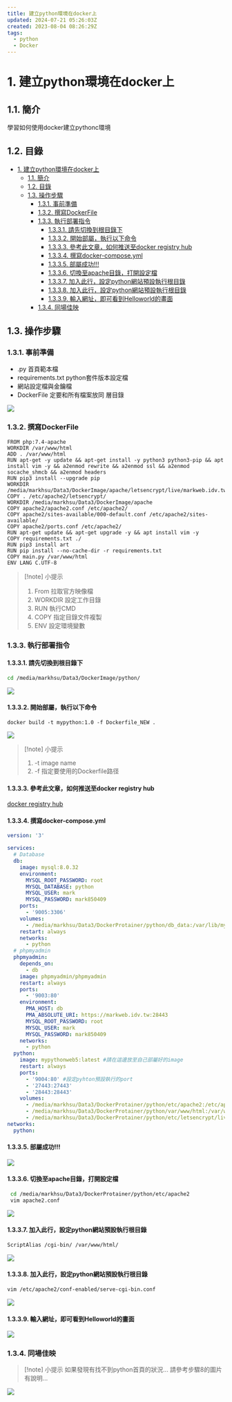 ```yaml
---
title: 建立python環境在docker上
updated: 2024-07-21 05:26:03Z
created: 2023-08-04 08:26:29Z
tags:
  - python
  - Docker
---
```


# 1. 建立python環境在docker上

## 1.1. 簡介
學習如何使用docker建立pythonc環境

## 1.2. 目錄

- [1. 建立python環境在docker上](#1-建立python環境在docker上)
  - [1.1. 簡介](#11-簡介)
  - [1.2. 目錄](#12-目錄)
  - [1.3. 操作步驟](#13-操作步驟)
    - [1.3.1.  事前準備](#131--事前準備)
    - [1.3.2. 撰寫DockerFile](#132-撰寫dockerfile)
    - [1.3.3. 執行部署指令](#133-執行部署指令)
      - [1.3.3.1. 請先切換到根目錄下](#1331-請先切換到根目錄下)
      - [1.3.3.2. 開始部屬，執行以下命令](#1332-開始部屬執行以下命令)
      - [1.3.3.3. 參考此文章，如何推送至docker registry hub](#1333-參考此文章如何推送至docker-registry-hub)
      - [1.3.3.4. 撰寫docker-compose.yml](#1334-撰寫docker-composeyml)
      - [1.3.3.5. 部屬成功!!!](#1335-部屬成功)
      - [1.3.3.6. 切換至apache目錄，打開設定檔](#1336-切換至apache目錄打開設定檔)
      - [1.3.3.7. 加入此行，設定python網站預設執行根目錄](#1337-加入此行設定python網站預設執行根目錄)
      - [1.3.3.8. 加入此行，設定python網站預設執行根目錄](#1338-加入此行設定python網站預設執行根目錄)
      - [1.3.3.9. 輸入網址，即可看到Helloworld的畫面](#1339-輸入網址即可看到helloworld的畫面)
    - [1.3.4. 同場佳映](#134-同場佳映)


## 1.3. 操作步驟

### 1.3.1.  事前準備
* .py 首頁範本檔
* requirements.txt python套件版本設定檔
* 網站設定檔與金鑰檔
* DockerFile 定要和所有檔案放同 層目錄

![](https://markweb.idv.tw/uploads/upload_aeb0b3420000db4352661d63186d81cf.png)

<!--more-->

### 1.3.2. 撰寫DockerFile

```docker
FROM php:7.4-apache
WORKDIR /var/www/html
ADD . /var/www/html
RUN apt-get -y update && apt-get install -y python3 python3-pip && apt install vim -y && a2enmod rewrite && a2enmod ssl && a2enmod socache_shmcb && a2enmod headers
RUN pip3 install --upgrade pip
WORKDIR /media/markhsu/Data3/DockerImage/apache/letsencrypt/live/markweb.idv.tw
COPY . /etc/apache2/letsencrypt/
WORKDIR /media/markhsu/Data3/DockerImage/apache
COPY apache2/apache2.conf /etc/apache2/
COPY apache2/sites-available/000-default.conf /etc/apache2/sites-available/
COPY apache2/ports.conf /etc/apache2/
RUN apt-get update && apt-get upgrade -y && apt install vim -y 
COPY requirements.txt ./
RUN pip3 install art 
RUN pip install --no-cache-dir -r requirements.txt
COPY main.py /var/www/html
ENV LANG C.UTF-8
```


> [!note] 小提示
> 1. From 拉取官方映像檔
> 2. WORKDIR 設定工作目錄
> 3. RUN 執行CMD
> 4. COPY 指定目錄文件複製
> 5. ENV 設定環境變數

### 1.3.3. 執行部署指令

#### 1.3.3.1. 請先切換到根目錄下
```bash
cd /media/markhsu/Data3/DockerImage/python/
```
![](https://markweb.idv.tw/uploads/upload_a1aba57dff025a8e540a2f90e83402c4.png)

#### 1.3.3.2. 開始部屬，執行以下命令
```docker
docker build -t mypython:1.0 -f Dockerfile_NEW .
```
![](https://markweb.idv.tw/uploads/upload_e491c422a55511b1ab27cefab96b3b64.png)


> [!note] 小提示
> 1. -t image name
> 2. -f 指定要使用的Dockerfile路径


#### 1.3.3.3. 參考此文章，如何推送至docker registry hub
[docker registry hub](https://markweb.idv.tw/9CtToMRcTHuv3C3FgBdu6A?both)

#### 1.3.3.4. 撰寫docker-compose.yml

```yaml
version: '3'

services:
  # Database
  db:
    image: mysql:8.0.32
    environment:
      MYSQL_ROOT_PASSWORD: root
      MYSQL_DATABASE: python
      MYSQL_USER: mark
      MYSQL_PASSWORD: mark850409
    ports:
      - '9005:3306'
    volumes:
      - /media/markhsu/Data3/DockerProtainer/python/db_data:/var/lib/mysql
    restart: always
    networks:
      - python
  # phpmyadmin
  phpmyadmin:
    depends_on:
      - db
    image: phpmyadmin/phpmyadmin
    restart: always
    ports:
      - '9003:80'
    environment:
      PMA_HOST: db
      PMA_ABSOLUTE_URI: https://markweb.idv.tw:28443
      MYSQL_ROOT_PASSWORD: root
      MYSQL_USER: mark
      MYSQL_PASSWORD: mark850409
    networks:
      - python
  python:
    image: mypythonweb5:latest #請在這邊放至自己部屬好的image
    restart: always
    ports:
      - '9004:80' #設定pyhton預設執行的port
      - '27443:27443'
      - '28443:28443'
    volumes:
      - /media/markhsu/Data3/DockerProtainer/python/etc/apache2:/etc/apache2
      - /media/markhsu/Data3/DockerProtainer/python/var/www/html:/var/www/html
      - /media/markhsu/Data3/DockerProtainer/python/etc/letsencrypt/live/markweb.idv.tw:/etc/letsencrypt/live/markweb.idv.tw
networks:
  python:
```

#### 1.3.3.5. 部屬成功!!!
![](https://markweb.idv.tw/uploads/upload_b97f6f0e586573331468fa259ff63703.png)

#### 1.3.3.6. 切換至apache目錄，打開設定檔
```bash
 cd /media/markhsu/Data3/DockerProtainer/python/etc/apache2
 vim apache2.conf
```
![](https://markweb.idv.tw/uploads/upload_d39a5bf7d783a2448c6ad48e8874d943.png)

#### 1.3.3.7. 加入此行，設定python網站預設執行根目錄
```bash
ScriptAlias /cgi-bin/ /var/www/html/
```
![](https://markweb.idv.tw/uploads/upload_d678909a15d50b4f74f67cc04b4f034d.png)

#### 1.3.3.8. 加入此行，設定python網站預設執行根目錄

```bash
vim /etc/apache2/conf-enabled/serve-cgi-bin.conf
```

![](https://markweb.idv.tw/uploads/upload_d40ad34cc9068c3c4e23068a736852e4.png)


#### 1.3.3.9. 輸入網址，即可看到Helloworld的畫面

![](https://markweb.idv.tw/uploads/upload_a25fe363d1e2734d7d25e83ccf426b54.png)

### 1.3.4. 同場佳映


> [!note] 小提示
> 如果發現有找不到python首頁的狀況...
> 請參考步驟8的圖片有說明...


![](https://markweb.idv.tw/uploads/upload_f05fadf2513f553adbff653bc28976f1.png)
